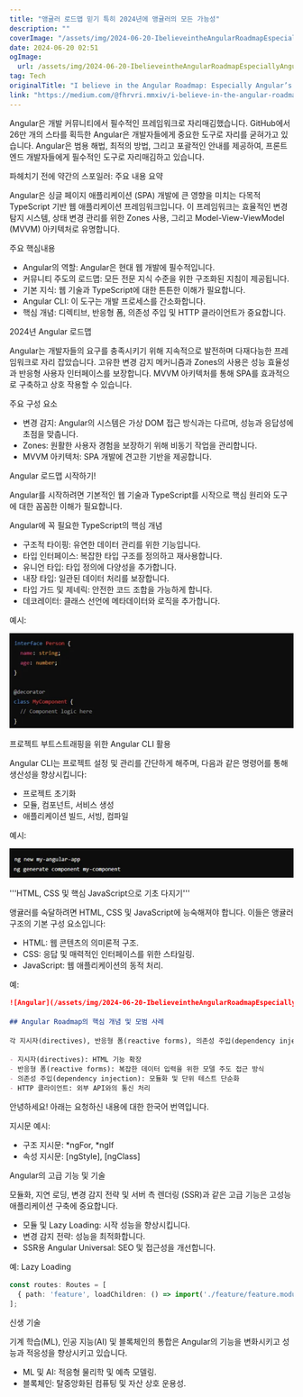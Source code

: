 ```yaml
---
title: "앵귤러 로드맵 믿기 특히 2024년에 앵귤러의 모든 가능성"
description: ""
coverImage: "/assets/img/2024-06-20-IbelieveintheAngularRoadmapEspeciallyAngularsFullPotentialin2024_0.png"
date: 2024-06-20 02:51
ogImage: 
  url: /assets/img/2024-06-20-IbelieveintheAngularRoadmapEspeciallyAngularsFullPotentialin2024_0.png
tag: Tech
originalTitle: "I believe in the Angular Roadmap: Especially Angular’s Full Potential in 2024"
link: "https://medium.com/@fhrvri.mmxiv/i-believe-in-the-angular-roadmap-especially-angulars-full-potential-in-2024-50e7171e5408"
---
```



Angular은 개발 커뮤니티에서 필수적인 프레임워크로 자리매김했습니다. GitHub에서 26만 개의 스타를 획득한 Angular은 개발자들에게 중요한 도구로 자리를 굳혀가고 있습니다. Angular은 범용 해법, 최적의 방법, 그리고 포괄적인 안내를 제공하여, 프론트엔드 개발자들에게 필수적인 도구로 자리매김하고 있습니다.

파헤치기 전에 약간의 스포일러: 주요 내용 요약

Angular은 싱글 페이지 애플리케이션 (SPA) 개발에 큰 영향을 미치는 다목적 TypeScript 기반 웹 애플리케이션 프레임워크입니다. 이 프레임워크는 효율적인 변경 탐지 시스템, 상태 변경 관리를 위한 Zones 사용, 그리고 Model-View-ViewModel (MVVM) 아키텍처로 유명합니다.

주요 핵심내용

<div class="content-ad"></div>

- Angular의 역할: Angular은 현대 웹 개발에 필수적입니다.
- 커뮤니티 주도의 로드맵: 모든 전문 지식 수준을 위한 구조화된 지침이 제공됩니다.
- 기본 지식: 웹 기술과 TypeScript에 대한 튼튼한 이해가 필요합니다.
- Angular CLI: 이 도구는 개발 프로세스를 간소화합니다.
- 핵심 개념: 디렉티브, 반응형 폼, 의존성 주입 및 HTTP 클라이언트가 중요합니다.

2024년 Angular 로드맵

Angular는 개발자들의 요구를 충족시키기 위해 지속적으로 발전하며 다재다능한 프레임워크로 자리 잡았습니다. 고유한 변경 감지 메커니즘과 Zones의 사용은 성능 효율성과 반응형 사용자 인터페이스를 보장합니다. MVVM 아키텍처를 통해 SPA를 효과적으로 구축하고 상호 작용할 수 있습니다.

주요 구성 요소

<div class="content-ad"></div>

- 변경 감지: Angular의 시스템은 가상 DOM 접근 방식과는 다르며, 성능과 응답성에 초점을 맞춥니다.
- Zones: 원활한 사용자 경험을 보장하기 위해 비동기 작업을 관리합니다.
- MVVM 아키텍처: SPA 개발에 견고한 기반을 제공합니다.

Angular 로드맵 시작하기!

Angular를 시작하려면 기본적인 웹 기술과 TypeScript를 시작으로 핵심 원리와 도구에 대한 꼼꼼한 이해가 필요합니다.

Angular에 꼭 필요한 TypeScript의 핵심 개념

<div class="content-ad"></div>

- 구조적 타이핑: 유연한 데이터 관리를 위한 기능입니다.
- 타입 인터페이스: 복잡한 타입 구조를 정의하고 재사용합니다.
- 유니언 타입: 타입 정의에 다양성을 추가합니다.
- 내장 타입: 일관된 데이터 처리를 보장합니다.
- 타입 가드 및 제네릭: 안전한 코드 조합을 가능하게 합니다.
- 데코레이터: 클래스 선언에 메타데이터와 로직을 추가합니다.

예시:

![이미지](/assets/img/2024-06-20-IbelieveintheAngularRoadmapEspeciallyAngularsFullPotentialin2024_0.png)

프로젝트 부트스트래핑을 위한 Angular CLI 활용

<div class="content-ad"></div>

Angular CLI는 프로젝트 설정 및 관리를 간단하게 해주며, 다음과 같은 명령어를 통해 생산성을 향상시킵니다:

- 프로젝트 초기화
- 모듈, 컴포넌트, 서비스 생성
- 애플리케이션 빌드, 서빙, 컴파일

예시:

![이미지](/assets/img/2024-06-20-IbelieveintheAngularRoadmapEspeciallyAngularsFullPotentialin2024_1.png)

<div class="content-ad"></div>

'''HTML, CSS 및 핵심 JavaScript으로 기초 다지기'''

앵귤러를 숙달하려면 HTML, CSS 및 JavaScript에 능숙해져야 합니다. 이들은 앵귤러 구조의 기본 구성 요소입니다:

- HTML: 웹 콘텐츠의 의미론적 구조.
- CSS: 응답 및 매력적인 인터페이스를 위한 스타일링.
- JavaScript: 웹 애플리케이션의 동적 처리.

예:

<div class="content-ad"></div>

```markdown
![Angular](/assets/img/2024-06-20-IbelieveintheAngularRoadmapEspeciallyAngularsFullPotentialin2024_2.png)

## Angular Roadmap의 핵심 개념 및 모범 사례

각 지시자(directives), 반응형 폼(reactive forms), 의존성 주입(dependency injection), 그리고 HTTP 클라이언트 등 Angular의 핵심 개념을 이해하는 것은 효율적이고 확장 가능한 애플리케이션을 만드는 데 필수적입니다.

- 지시자(directives): HTML 기능 확장
- 반응형 폼(reactive forms): 복잡한 데이터 입력을 위한 모델 주도 접근 방식
- 의존성 주입(dependency injection): 모듈화 및 단위 테스트 단순화
- HTTP 클라이언트: 외부 API와의 통신 처리
```  

<div class="content-ad"></div>

안녕하세요! 아래는 요청하신 내용에 대한 한국어 번역입니다.

지시문 예시:

- 구조 지시문: *ngFor, *ngIf
- 속성 지시문: [ngStyle], [ngClass]

Angular의 고급 기능 및 기술

모듈화, 지연 로딩, 변경 감지 전략 및 서버 측 렌더링 (SSR)과 같은 고급 기능은 고성능 애플리케이션 구축에 중요합니다.

<div class="content-ad"></div>

- 모듈 및 Lazy Loading: 시작 성능을 향상시킵니다.
- 변경 감지 전략: 성능을 최적화합니다.
- SSR용 Angular Universal: SEO 및 접근성을 개선합니다.

예: Lazy Loading

```typescript
const routes: Routes = [
  { path: 'feature', loadChildren: () => import('./feature/feature.module').then(m => m.FeatureModule) }
];
```

신생 기술

<div class="content-ad"></div>

기계 학습(ML), 인공 지능(AI) 및 블록체인의 통합은 Angular의 기능을 변화시키고 성능과 적응성을 향상시키고 있습니다.

- ML 및 AI: 적응형 물리학 및 예측 모델링.
- 블록체인: 탈중앙화된 컴퓨팅 및 자산 상호 운용성.